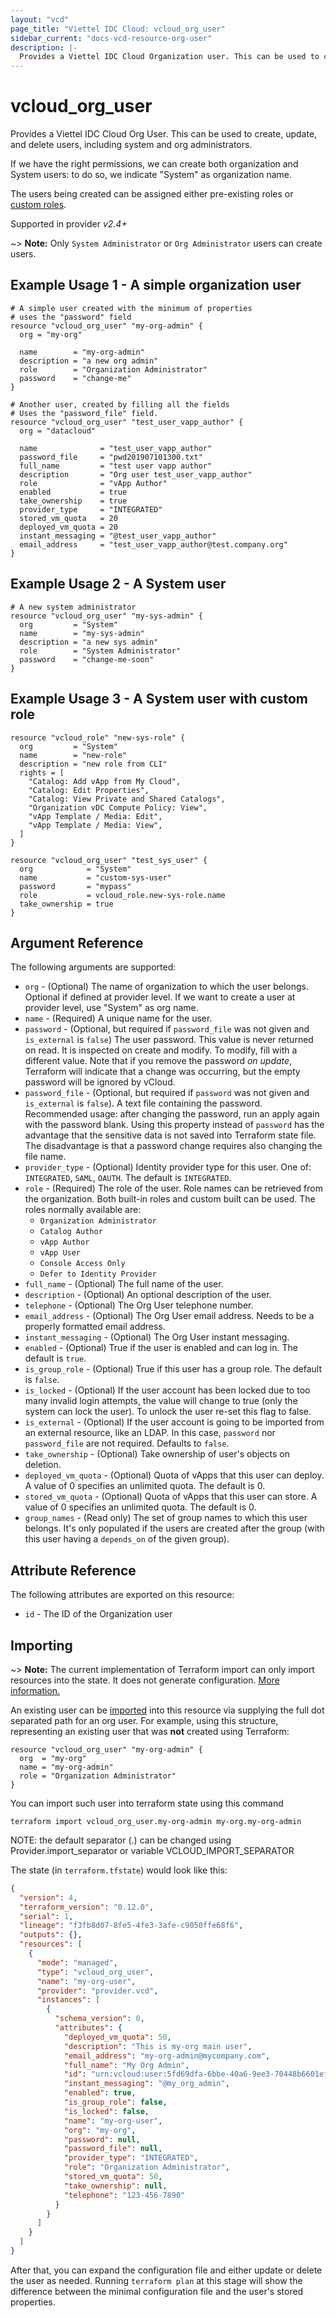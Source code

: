 ```yaml
---
layout: "vcd"
page_title: "Viettel IDC Cloud: vcloud_org_user"
sidebar_current: "docs-vcd-resource-org-user"
description: |-
  Provides a Viettel IDC Cloud Organization user. This can be used to create, update, and delete users.
---
```


# vcloud\_org\_user

Provides a Viettel IDC Cloud Org User. This can be used to create, update, and delete users, including system and org administrators.

If we have the right permissions, we can create both organization and System users: to do so, we indicate "System" as organization name.

The users being created can be assigned either pre-existing roles or [custom roles](/providers/terraform-viettelidc/vcloud/latest/docs/resources/role).

Supported in provider *v2.4+*

~> **Note:** Only `System Administrator` or `Org Administrator` users can create users.

## Example Usage 1 - A simple organization user

```hcl
# A simple user created with the minimum of properties
# uses the "password" field
resource "vcloud_org_user" "my-org-admin" {
  org = "my-org"

  name        = "my-org-admin"
  description = "a new org admin"
  role        = "Organization Administrator"
  password    = "change-me"
}

# Another user, created by filling all the fields
# Uses the "password_file" field.
resource "vcloud_org_user" "test_user_vapp_author" {
  org = "datacloud"

  name              = "test_user_vapp_author"
  password_file     = "pwd201907101300.txt"
  full_name         = "test user vapp author"
  description       = "Org user test_user_vapp_author"
  role              = "vApp Author"
  enabled           = true
  take_ownership    = true
  provider_type     = "INTEGRATED"
  stored_vm_quota   = 20
  deployed_vm_quota = 20
  instant_messaging = "@test_user_vapp_author"
  email_address     = "test_user_vapp_author@test.company.org"
}
```

## Example Usage 2 - A System user

```hcl
# A new system administrator
resource "vcloud_org_user" "my-sys-admin" {
  org         = "System"
  name        = "my-sys-admin"
  description = "a new sys admin"
  role        = "System Administrator"
  password    = "change-me-soon"
}
```

## Example Usage 3 - A System user with custom role

```hcl
resource "vcloud_role" "new-sys-role" {
  org         = "System"
  name        = "new-role"
  description = "new role from CLI"
  rights = [
    "Catalog: Add vApp from My Cloud",
    "Catalog: Edit Properties",
    "Catalog: View Private and Shared Catalogs",
    "Organization vDC Compute Policy: View",
    "vApp Template / Media: Edit",
    "vApp Template / Media: View",
  ]
}

resource "vcloud_org_user" "test_sys_user" {
  org            = "System"
  name           = "custom-sys-user"
  password       = "mypass"
  role           = vcloud_role.new-sys-role.name
  take_ownership = true
}
```


## Argument Reference

The following arguments are supported:

* `org` - (Optional) The name of organization to which the user belongs. Optional if defined at provider level. If we 
  want to create a user at provider level, use "System" as org name.
* `name` - (Required) A unique name for the user.
* `password` - (Optional, but required if `password_file` was not given and `is_external` is `false`) The user password. This value is never returned 
  on read. It is inspected on create and modify. To modify, fill with a different value. Note that if you remove the 
  password *on update*, Terraform will indicate that a change was occurring, but the empty password will be ignored by vCloud.
* `password_file` - (Optional, but required if `password` was not given and `is_external` is `false`). A text file containing the password. Recommended
  usage: after changing the password, run an apply again with the password blank.
  Using this property instead of `password` has the advantage that the sensitive data is not saved into Terraform state 
  file. The disadvantage is that a password change requires also changing the file name.
* `provider_type` - (Optional) Identity provider type for this user. One of: `INTEGRATED`, `SAML`, `OAUTH`. The default
   is `INTEGRATED`.
* `role` - (Required) The role of the user. Role names can be retrieved from the organization. Both built-in roles and
  custom built can be used. The roles normally available are:
    * `Organization Administrator`
    * `Catalog Author`
    * `vApp Author`
    * `vApp User`
    * `Console Access Only`
    * `Defer to Identity Provider`
* `full_name` - (Optional) The full name of the user.
* `description` - (Optional) An optional description of the user.
* `telephone` - (Optional) The Org User telephone number.
* `email_address` - (Optional) The Org User email address. Needs to be a properly formatted email address.
* `instant_messaging` - (Optional) The Org User instant messaging.
* `enabled` - (Optional) True if the user is enabled and can log in. The default is `true`.
* `is_group_role` - (Optional) True if this user has a group role. The default is `false`.
* `is_locked` - (Optional) If the user account has been locked due to too many invalid login attempts, the value will 
  change to true (only the system can lock the user). To unlock the user re-set this flag to false. 
* `is_external` - (Optional) If the user account is going to be imported from an external resource, like an LDAP.
  In this case, `password` nor `password_file` are not required. Defaults to `false`.
* `take_ownership` - (Optional) Take ownership of user's objects on deletion.
* `deployed_vm_quota` - (Optional) Quota of vApps that this user can deploy. A value of 0 specifies an unlimited quota.
  The default is 0.
* `stored_vm_quota` - (Optional) Quota of vApps that this user can store. A value of 0 specifies an unlimited quota.
  The default is 0.
* `group_names` - (Read only) The set of group names to which this user belongs. It's only populated if the users
  are created after the group (with this user having a `depends_on` of the given group).

## Attribute Reference

The following attributes are exported on this resource:

* `id` - The ID of the Organization user

## Importing

~> **Note:** The current implementation of Terraform import can only import resources into the state. It does not generate
configuration. [More information.][docs-import]

An existing user can be [imported][docs-import] into this resource via supplying the full dot separated path for an
org user. For example, using this structure, representing an existing user that was **not** created using Terraform:

```hcl
resource "vcloud_org_user" "my-org-admin" {
  org  = "my-org"
  name = "my-org-admin"
  role = "Organization Administrator"
}
```

You can import such user into terraform state using this command

```
terraform import vcloud_org_user.my-org-admin my-org.my-org-admin
```

NOTE: the default separator (.) can be changed using Provider.import_separator or variable VCLOUD_IMPORT_SEPARATOR

[docs-import]:https://www.terraform.io/docs/import/

The state (in `terraform.tfstate`) would look like this:

```json
{
  "version": 4,
  "terraform_version": "0.12.0",
  "serial": 1,
  "lineage": "f3fb8d07-8fe5-4fe3-3afe-c9050ffe68f6",
  "outputs": {},
  "resources": [
    {
      "mode": "managed",
      "type": "vcloud_org_user",
      "name": "my-org-user",
      "provider": "provider.vcd",
      "instances": [
        {
          "schema_version": 0,
          "attributes": {
            "deployed_vm_quota": 50,
            "description": "This is my-org main user",
            "email_address": "my-org-admin@mycompany.com",
            "full_name": "My Org Admin",
            "id": "urn:vcloud:user:5fd69dfa-6bbe-40a6-9ee3-70448b6601ef",
            "instant_messaging": "@my_org_admin",
            "enabled": true,
            "is_group_role": false,
            "is_locked": false,
            "name": "my-org-user",
            "org": "my-org",
            "password": null,
            "password_file": null,
            "provider_type": "INTEGRATED",
            "role": "Organization Administrator",
            "stored_vm_quota": 50,
            "take_ownership": null,
            "telephone": "123-456-7890"
          }
        }
      ]
    }
  ]
}
```

After that, you can expand the configuration file and either update or delete the user as needed. Running `terraform plan`
at this stage will show the difference between the minimal configuration file and the user's stored properties.
